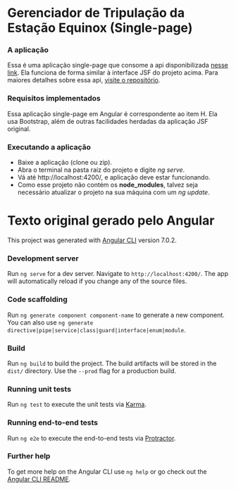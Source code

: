 # Gerenciador de Tripulação da Estação Equinox (Single-page)

### A aplicação
Essa é uma aplicação single-page que consome a api disponibilizada [nesse link](https://eegi.herokuapp.com/). Ela funciona de forma similar à interface JSF do projeto acima. Para maiores detalhes sobre essa api, [visite o repositório](https://github.com/equinox-station/backend).

### Requisitos implementados
Essa aplicação single-page em Angular é correspondente ao item H. Ela usa Bootstrap, além de outras facilidades herdadas da aplicação JSF original.

### Executando a aplicação
- Baixe a aplicação (clone ou zip).
- Abra o terminal na pasta raíz do projeto e digite *ng serve*.
- Vá até http://localhost:4200/, e aplicação deve estar funcionando.
- Como esse projeto não contém os **node_modules**, talvez seja necessário atualizar o projeto na sua máquina com um *ng update*.

# Texto original gerado pelo Angular

This project was generated with [Angular CLI](https://github.com/angular/angular-cli) version 7.0.2.

### Development server

Run `ng serve` for a dev server. Navigate to `http://localhost:4200/`. The app will automatically reload if you change any of the source files.

### Code scaffolding

Run `ng generate component component-name` to generate a new component. You can also use `ng generate directive|pipe|service|class|guard|interface|enum|module`.

### Build

Run `ng build` to build the project. The build artifacts will be stored in the `dist/` directory. Use the `--prod` flag for a production build.

### Running unit tests

Run `ng test` to execute the unit tests via [Karma](https://karma-runner.github.io).

### Running end-to-end tests

Run `ng e2e` to execute the end-to-end tests via [Protractor](http://www.protractortest.org/).

### Further help

To get more help on the Angular CLI use `ng help` or go check out the [Angular CLI README](https://github.com/angular/angular-cli/blob/master/README.md).
